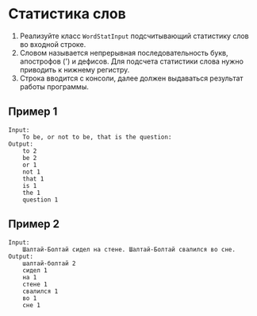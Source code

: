 # Статистика слов

1. Реализуйте класс `WordStatInput` подсчитывающий статистику слов 
во входной строке.
2. Словом называется непрерывная последовательность букв, апострофов (') и дефисов. Для подсчета статистики слова нужно 
приводить к нижнему регистру.
3. Строка вводится с консоли, далее должен выдаваться результат работы программы.


## Пример 1

    Input:
        To be, or not to be, that is the question:
    Output:
        to 2
        be 2
        or 1
        not 1
        that 1
        is 1
        the 1
        question 1

## Пример 2

    Input:
        Шалтай-Болтай сидел на стене. Шалтай-Болтай свалился во сне.
    Output:
        шалтай-болтай 2
        сидел 1
        на 1
        стене 1
        свалился 1
        во 1
        сне 1
